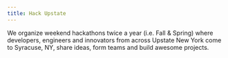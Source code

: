```yaml
---
title: Hack Upstate
---
```


We organize weekend hackathons twice a year (i.e. Fall & Spring) where developers, engineers and innovators from across Upstate New York come to Syracuse, NY, share ideas, form teams and build awesome projects.
